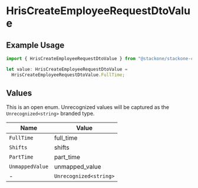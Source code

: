 # HrisCreateEmployeeRequestDtoValue

## Example Usage

```typescript
import { HrisCreateEmployeeRequestDtoValue } from "@stackone/stackone-client-ts/sdk/models/shared";

let value: HrisCreateEmployeeRequestDtoValue =
  HrisCreateEmployeeRequestDtoValue.FullTime;
```

## Values

This is an open enum. Unrecognized values will be captured as the `Unrecognized<string>` branded type.

| Name                   | Value                  |
| ---------------------- | ---------------------- |
| `FullTime`             | full_time              |
| `Shifts`               | shifts                 |
| `PartTime`             | part_time              |
| `UnmappedValue`        | unmapped_value         |
| -                      | `Unrecognized<string>` |